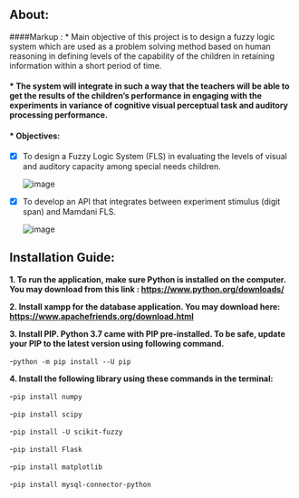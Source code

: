 ## About:

####Markup : * Main objective of this project is to design a fuzzy logic system which are used as a problem solving method based on human reasoning in defining levels of the capability of the children in retaining information within a short period of time. 
#### * The system will integrate in such a way that the teachers will be able to get the results of the children’s performance in engaging with the experiments in variance of cognitive visual perceptual task and auditory processing performance. 
#### * Objectives:

- [x] To design a Fuzzy Logic System (FLS) in evaluating the levels of visual and auditory capacity among special needs children.

   ![image](https://github.com/khairinahusny/FuzzyLogicSystem/blob/master/Images/FLS_architecture.PNG)

- [x] To develop an API that integrates between experiment stimulus (digit span) and Mamdani FLS.

   ![image](https://github.com/khairinahusny/FuzzyLogicSystem/blob/master/Images/system_architecture.PNG)

## Installation Guide:

<b>1. To run the application, make sure Python is installed on the computer. You may download from this link : https://www.python.org/downloads/ </b>

<b>2. Install xampp for the database application. You may download here: https://www.apachefriends.org/download.html </b>

<b>3. Install PIP. Python 3.7 came with PIP pre-installed. To be safe, update your PIP to the latest version using following command. </b>

-`python -m pip install --U pip`

<b>4. Install the following library using these commands in the terminal: </b>

-`pip install numpy`

-`pip install scipy`

-`pip install -U scikit-fuzzy`

-`pip install Flask`

-`pip install matplotlib`

-`pip install mysql-connector-python`

